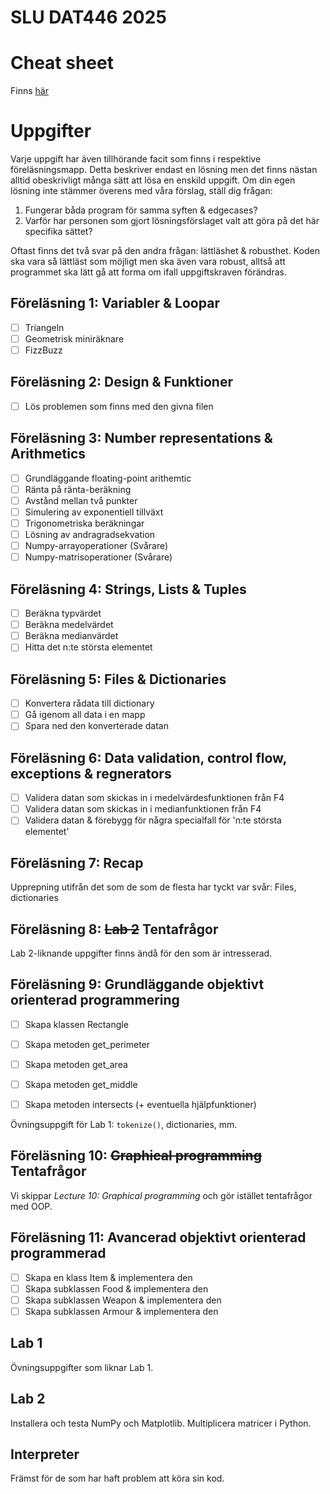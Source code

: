 # SLU DAT446 2025


# Cheat sheet

Finns [här](99-formelblad/README.pdf)

# Uppgifter

Varje uppgift har även tillhörande facit som finns i respektive föreläsningsmapp. Detta beskriver endast en lösning men det finns nästan alltid obeskrivligt många sätt att lösa en enskild uppgift. Om din egen lösning inte stämmer överens med våra förslag, ställ dig frågan: 

1. Fungerar båda program för samma syften & edgecases?
2. Varför har personen som gjort lösningsförslaget valt att göra på det här specifika sättet?

Oftast finns det två svar på den andra frågan: lättläshet & robusthet. Koden ska vara så lättläst som möjligt men ska även vara robust, alltså att programmet ska lätt gå att forma om ifall uppgiftskraven förändras. 

## Föreläsning 1: Variabler & Loopar 
- [ ] Triangeln
- [ ] Geometrisk miniräknare
- [ ] FizzBuzz

## Föreläsning 2: Design & Funktioner
- [ ] Lös problemen som finns med den givna filen

## Föreläsning 3: Number representations & Arithmetics
- [ ] Grundläggande floating-point arithemtic
- [ ] Ränta på ränta-beräkning
- [ ] Avstånd mellan två punkter
- [ ] Simulering av exponentiell tillväxt
- [ ] Trigonometriska beräkningar
- [ ] Lösning av andragradsekvation
- [ ] Numpy-arrayoperationer (Svårare)
- [ ] Numpy-matrisoperationer (Svårare)

## Föreläsning 4: Strings, Lists & Tuples
- [ ] Beräkna typvärdet
- [ ] Beräkna medelvärdet
- [ ] Beräkna medianvärdet
- [ ] Hitta det n:te största elementet

## Föreläsning 5: Files & Dictionaries
- [ ] Konvertera rådata till dictionary
- [ ] Gå igenom all data i en mapp
- [ ] Spara ned den konverterade datan

## Föreläsning 6: Data validation, control flow, exceptions & regnerators
- [ ] Validera datan som skickas in i medelvärdesfunktionen från F4
- [ ] Validera datan som skickas in i medianfunktionen från F4
- [ ] Validera datan & förebygg för några specialfall för 'n:te största elementet'

## Föreläsning 7: Recap

Upprepning utifrån det som de som de flesta har tyckt var svår: Files,
dictionaries


## Föreläsning 8: ~~Lab 2~~ Tentafrågor

Lab 2-liknande uppgifter finns ändå för den som är intresserad.

## Föreläsning 9: Grundläggande objektivt orienterad programmering
- [ ] Skapa klassen Rectangle
- [ ] Skapa metoden get_perimeter
- [ ] Skapa metoden get_area
- [ ] Skapa metoden get_middle
- [ ] Skapa metoden intersects (+ eventuella hjälpfunktioner)


Övningsuppgift för Lab 1: `tokenize()`, dictionaries, mm.

## Föreläsning 10: ~~Graphical programming~~ Tentafrågor

Vi skippar *Lecture 10: Graphical programming* och gör istället tentafrågor med
OOP.

## Föreläsning 11: Avancerad objektivt orienterad programmerad
- [ ] Skapa en klass Item & implementera den
- [ ] Skapa subklassen Food & implementera den
- [ ] Skapa subklassen Weapon & implementera den 
- [ ] Skapa subklassen Armour & implementera den

## Lab 1

Övningsuppgifter som liknar Lab 1.

## Lab 2


Installera och testa NumPy och Matplotlib. Multiplicera matricer i
Python.


## Interpreter

Främst för de som har haft problem att köra sin kod.
